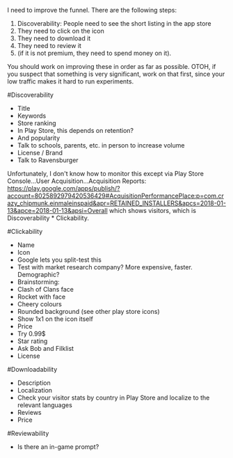 I need to improve the funnel. There are the following steps:
1. Discoverability: People need to see the short listing in the app store
2. They need to click on the icon
3. They need to download it
4. They need to review it
5. (if it is not premium, they need to spend money on it).

You should work on improving these in order as far as possible.
OTOH, if you suspect that something is very significant, work on that first, since your low traffic makes it hard to run experiments.

#Discoverability
* Title
* Keywords
* Store ranking
 * In Play Store, this depends on retention?
 * And popularity
  * Talk to schools, parents, etc. in person to increase volume 
* License / Brand
 * Talk to Ravensburger 

Unfortunately, I don't know how to monitor this except via Play Store Console...User Acquisition...Acquisition Reports: https://play.google.com/apps/publish/?account=8025892979420536429#AcquisitionPerformancePlace:p=com.crazy_chipmunk.einmaleinspaid&apr=RETAINED_INSTALLERS&apcs=2018-01-13&apce=2018-01-13&apsi=Overall
which shows visitors, which is Discoverability * Clickability.

#Clickability
* Name
* Icon
 * Google lets you split-test this
 * Test with market research company? More expensive, faster. Demographic?
 * Brainstorming:
  * Clash of Clans face
  * Rocket with face
  * Cheery colours
  * Rounded background (see other play store icons)
  * Show 1x1 on the icon itself
* Price
 * Try 0.99$
* Star rating
 * Ask Bob and Filklist 
* License

#Downloadability
* Description
* Localization
 * Check your visitor stats by country in Play Store and localize to the relevant languages
* Reviews
* Price

#Reviewability
* Is there an in-game prompt?

